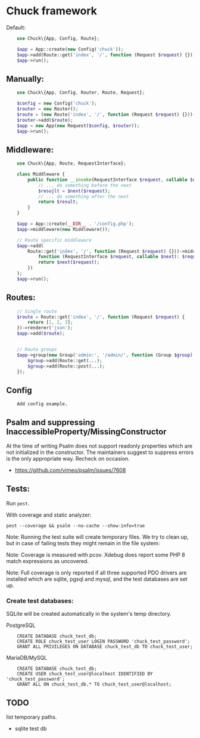 Chuck framework
===============


Default:

```php
    use Chuck\{App, Config, Route};

    $app = App::create(new Config('chuck'));
    $app->add(Route::get('index', '/', function (Request $request) {}));
    $app->run();
```

## Manually:

```php
    use Chuck\{App, Config, Router, Route, Request};

    $config = new Config('chuck');
    $router = new Router();
    $route = (new Route('index', '/', function (Request $request) {}))->method('GET');
    $router->add($route);
    $app = new App(new Request($config, $router));
    $app->run();
```

## Middleware:

```php
    use Chuck\{App, Route, RequestInterface};

    class Middleware {
        public function __invoke(RequestInterface $request, callable $next) {
            // ... do something before the next
            $resujlt = $next($request);
            // ... do something after the next
            return $result;
        }
    }

    $app = App::create(__DIR__ . '/config.php');
    $app->middleware(new Middleware());

    // Route specific middleware
    $app->add(
        Route::get('index', '/', function (Request $request) {}))->middleware(
            function (RequestInterface $request, callable $next): $request {
            return $next($request);
        })
    );
    $app->run();
```


## Routes:


```php
    // Single route
    $route = Route::get('index', '/', function (Request $request) {
        return [1, 2, 3];
    })->renderer('json');
    $app->add($route);


    // Route groups
    $app->group(new Group('admin:', '/admin/', function (Group $group) {
        $group->add(Route::get(...);
        $group->add(Route::post(...);
    });
```


## Config

```
    Add config example.
```


## Psalm and suppressing InaccessibleProperty/MissingConstructor

At the time of writing Psalm does not support readonly properties which 
are not initialized in the constructor. The maintainers suggest to 
suppress errors is the only appropriate way. Recheck on occasion.

- https://github.com/vimeo/psalm/issues/7608


## Tests:

Run `pest`.

With coverage and static analyzer:

    pest --coverage && psalm --no-cache --show-info=true

Note: Running the test suite will create temporary files. We try to clean up, but in 
case of failing tests they might remain in the file system:

Note: Coverage is measured with pcov. Xdebug does report some PHP 8 match 
expressions as uncovered.

Note: Full coverage is only reported if all three supported PDO drivers are installed
which are sqlite, pgsql and mysql, and the test databases are set up.

### Create test databases:

SQLite will be created automatically in the system's temp directory.

PostgreSQL

```
    CREATE DATABASE chuck_test_db;
    CREATE ROLE chuck_test_user LOGIN PASSWORD 'chuck_test_password';
    GRANT ALL PRIVILEGES ON DATABASE chuck_test_db TO chuck_test_user;
```

MariaDB/MySQL

```
    CREATE DATABASE chuck_test_db;
    CREATE USER chuck_test_user@localhost IDENTIFIED BY 'chuck_test_password';
    GRANT ALL ON chuck_test_db.* TO chuck_test_user@localhost;
```

## TODO

list temporary paths.

- sqlite test db
